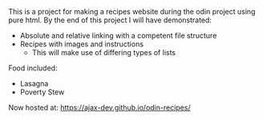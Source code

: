 This is a project for making a recipes website during the odin project using pure html.
By the end of this project I will have demonstrated:
- Absolute and relative linking with a competent file structure
- Recipes with images and instructions
    - This will make use of differing types of lists
    
Food included:
- Lasagna
- Poverty Stew


Now hosted at: https://ajax-dev.github.io/odin-recipes/